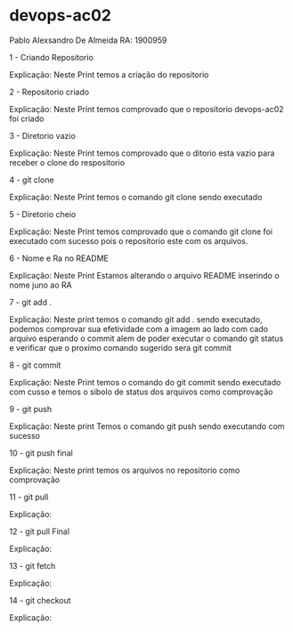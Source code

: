 # devops-ac02

Pablo Alexsandro De Almeida RA: 1900959

1 - Criando Repositorio

Explicação: Neste Print temos a criação do repositorio

2 - Repositorio criado

Explicação: Neste Print temos comprovado que o repositorio devops-ac02 foi criado

3 - Diretorio vazio

Explicação: Neste Print temos comprovado que o ditorio esta vazio para receber o clone do respositorio

4 - git clone

Explicação: Neste Print temos o comando git clone sendo executado

5 - Diretorio cheio

Explicação: Neste Print temos comprovado que o comando git clone foi executado com sucesso pois o repositorio este com os arquivos.

6 - Nome e Ra no README

Explicação: Neste Print Estamos alterando o arquivo README inserindo o nome juno ao RA

7  - git add . 

Explicação: Neste print temos o comando git add . sendo executado, podemos comprovar sua efetividade com a imagem ao lado com cado arquivo esperando o commit alem de poder executar o comando git status e verificar que o proximo comando sugerido sera git commit

8 - git commit

Explicação: Neste Print temos o comando do git commit sendo executado com cusso e temos o sibolo de status dos arquivos como comprovação

9 - git push

Explicação: Neste print Temos o comando git push sendo executando com sucesso

10 - git push final

Explicação: Neste print temos os arquivos no repositorio como comprovação

11 - git pull

Explicação: 

12 - git pull Final

Explicação: 

13 - git fetch

Explicação: 

14 - git checkout

Explicação: 